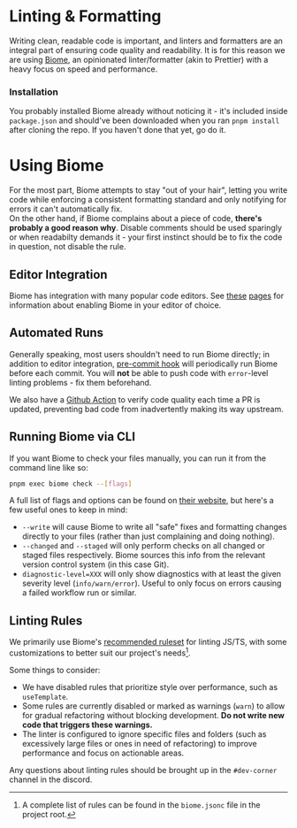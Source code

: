 # Linting & Formatting

Writing clean, readable code is important, and linters and formatters are an integral part of ensuring code quality and readability.
It is for this reason we are using [Biome](https://biomejs.dev), an opinionated linter/formatter (akin to Prettier) with a heavy focus on speed and performance.

### Installation
You probably installed Biome already without noticing it - it's included inside `package.json` and should've been downloaded when you ran `pnpm install` after cloning the repo. If you haven't done that yet, go do it.

# Using Biome

For the most part, Biome attempts to stay "out of your hair", letting you write code while enforcing a consistent formatting standard and only notifying for errors it can't automatically fix.\
On the other hand, if Biome complains about a piece of code, **there's probably a good reason why**. Disable comments should be used sparingly or when readabilty demands it - your first instinct should be to fix the code in question, not disable the rule.

## Editor Integration
Biome has integration with many popular code editors. See [these](https://biomejs.dev/guides/editors/first-party-extensions/) [pages](https://biomejs.dev/guides/editors/third-party-extensions/) for information about enabling Biome in your editor of choice.

## Automated Runs
Generally speaking, most users shouldn't need to run Biome directly; in addition to editor integration, [pre-commit hook](../lefthook.yml) will periodically run Biome before each commit.
You will **not** be able to push code with `error`-level linting problems - fix them beforehand.

We also have a [Github Action](../.github/workflows/quality.yml) to verify code quality each time a PR is updated, preventing bad code from inadvertently making its way upstream.

## Running Biome via CLI
If you want Biome to check your files manually, you can run it from the command line like so:

```sh
pnpm exec biome check --[flags]
```

A full list of flags and options can be found on [their website](https://biomejs.dev/reference/cli/), but here's a few useful ones to keep in mind:

- `--write` will cause Biome to write all "safe" fixes and formatting changes directly to your files (rather than just complaining and doing nothing).
- `--changed` and `--staged` will only perform checks on all changed or staged files respectively. Biome sources this info from the relevant version control system (in this case Git).
- `diagnostic-level=XXX` will only show diagnostics with at least the given severity level (`info/warn/error`). Useful to only focus on errors causing a failed workflow run or similar.

## Linting Rules

We primarily use Biome's [recommended ruleset](https://biomejs.dev/linter/rules/) for linting JS/TS, with some customizations to better suit our project's needs[^1].

Some things to consider:

- We have disabled rules that prioritize style over performance, such as `useTemplate`.
- Some rules are currently disabled or marked as warnings (`warn`) to allow for gradual refactoring without blocking development. **Do not write new code that triggers these warnings.**
- The linter is configured to ignore specific files and folders (such as excessively large files or ones in need of refactoring) to improve performance and focus on actionable areas.

Any questions about linting rules should be brought up in the `#dev-corner` channel in the discord.

[^1]: A complete list of rules can be found in the `biome.jsonc` file in the project root.
